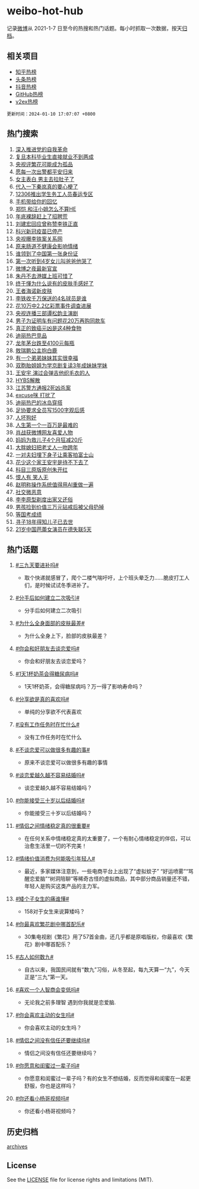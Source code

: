 # weibo-hot-hub

记录[微博](https://www.weibo.com)从 2021-1-7 日至今的热搜和热门话题。每小时抓取一次数据，按天[归档](archives)。

## 相关项目

- [知乎热榜](https://github.com/lonnyzhang423/zhihu-hot-hub)
- [头条热榜](https://github.com/lonnyzhang423/toutiao-hot-hub)
- [抖音热榜](https://github.com/lonnyzhang423/douyin-hot-hub)
- [GitHub热榜](https://github.com/lonnyzhang423/github-hot-hub)
- [v2ex热榜](https://github.com/lonnyzhang423/v2ex-hot-hub)


`更新时间：2024-01-10 17:07:07 +0800`

## 热门搜索

1. [深入推进党的自我革命](https://m.weibo.cn/search?containerid=100103type%3D1%26t%3D10%26q%3D%23%E6%B7%B1%E5%85%A5%E6%8E%A8%E8%BF%9B%E5%85%9A%E7%9A%84%E8%87%AA%E6%88%91%E9%9D%A9%E5%91%BD%23&stream_entry_id=51&isnewpage=1&extparam=seat%3D1%26dgr%3D0%26stream_entry_id%3D51%26c_type%3D51%26pos%3D0%26q%3D%2523%25E6%25B7%25B1%25E5%2585%25A5%25E6%258E%25A8%25E8%25BF%259B%25E5%2585%259A%25E7%259A%2584%25E8%2587%25AA%25E6%2588%2591%25E9%259D%25A9%25E5%2591%25BD%2523%26cate%3D10103%26filter_type%3Drealtimehot%26display_time%3D1704877626%26pre_seqid%3D17048776266770213335)
1. [复旦本科毕业生直接就业不到两成](https://m.weibo.cn/search?containerid=100103type%3D1%26t%3D10%26q%3D%23%E5%A4%8D%E6%97%A6%E6%9C%AC%E7%A7%91%E6%AF%95%E4%B8%9A%E7%94%9F%E7%9B%B4%E6%8E%A5%E5%B0%B1%E4%B8%9A%E4%B8%8D%E5%88%B0%E4%B8%A4%E6%88%90%23&stream_entry_id=31&isnewpage=1&extparam=seat%3D1%26lcate%3D5001%26pos%3D0%26band_rank%3D1%26q%3D%2523%25E5%25A4%258D%25E6%2597%25A6%25E6%259C%25AC%25E7%25A7%2591%25E6%25AF%2595%25E4%25B8%259A%25E7%2594%259F%25E7%259B%25B4%25E6%258E%25A5%25E5%25B0%25B1%25E4%25B8%259A%25E4%25B8%258D%25E5%2588%25B0%25E4%25B8%25A4%25E6%2588%2590%2523%26realpos%3D1%26stream_entry_id%3D31%26c_type%3D31%26dgr%3D0%26flag%3D1%26cate%3D5001%26filter_type%3Drealtimehot%26display_time%3D1704877626%26pre_seqid%3D17048776266770213335)
1. [央视评繁花可能成为孤品](https://m.weibo.cn/search?containerid=100103type%3D1%26t%3D10%26q%3D%23%E5%A4%AE%E8%A7%86%E8%AF%84%E7%B9%81%E8%8A%B1%E5%8F%AF%E8%83%BD%E6%88%90%E4%B8%BA%E5%AD%A4%E5%93%81%23&stream_entry_id=31&isnewpage=1&extparam=seat%3D1%26lcate%3D5001%26pos%3D1%26band_rank%3D2%26q%3D%2523%25E5%25A4%25AE%25E8%25A7%2586%25E8%25AF%2584%25E7%25B9%2581%25E8%258A%25B1%25E5%258F%25AF%25E8%2583%25BD%25E6%2588%2590%25E4%25B8%25BA%25E5%25AD%25A4%25E5%2593%2581%2523%26realpos%3D2%26stream_entry_id%3D31%26c_type%3D31%26dgr%3D0%26flag%3D2%26cate%3D5001%26filter_type%3Drealtimehot%26display_time%3D1704877626%26pre_seqid%3D17048776266770213335)
1. [愿每一次出警都平安归来](https://m.weibo.cn/search?containerid=100103type%3D1%26t%3D10%26q%3D%23%E6%84%BF%E6%AF%8F%E4%B8%80%E6%AC%A1%E5%87%BA%E8%AD%A6%E9%83%BD%E5%B9%B3%E5%AE%89%E5%BD%92%E6%9D%A5%23&stream_entry_id=31&isnewpage=1&extparam=seat%3D1%26lcate%3D5001%26pos%3D2%26band_rank%3D3%26q%3D%2523%25E6%2584%25BF%25E6%25AF%258F%25E4%25B8%2580%25E6%25AC%25A1%25E5%2587%25BA%25E8%25AD%25A6%25E9%2583%25BD%25E5%25B9%25B3%25E5%25AE%2589%25E5%25BD%2592%25E6%259D%25A5%2523%26realpos%3D3%26stream_entry_id%3D31%26c_type%3D31%26dgr%3D0%26flag%3D0%26cate%3D5001%26filter_type%3Drealtimehot%26display_time%3D1704877626%26pre_seqid%3D17048776266770213335)
1. [女主表白 男主去拉肚子了](https://m.weibo.cn/search?containerid=100103type%3D1%26t%3D10%26q%3D%E5%A5%B3%E4%B8%BB%E8%A1%A8%E7%99%BD+%E7%94%B7%E4%B8%BB%E5%8E%BB%E6%8B%89%E8%82%9A%E5%AD%90%E4%BA%86&stream_entry_id=31&isnewpage=1&extparam=seat%3D1%26lcate%3D5001%26pos%3D3%26band_rank%3D4%26q%3D%25E5%25A5%25B3%25E4%25B8%25BB%25E8%25A1%25A8%25E7%2599%25BD%2520%25E7%2594%25B7%25E4%25B8%25BB%25E5%258E%25BB%25E6%258B%2589%25E8%2582%259A%25E5%25AD%2590%25E4%25BA%2586%26realpos%3D4%26stream_entry_id%3D31%26c_type%3D31%26dgr%3D0%26flag%3D2%26cate%3D5001%26filter_type%3Drealtimehot%26display_time%3D1704877626%26pre_seqid%3D17048776266770213335)
1. [代入一下秦岚真的要心梗了](https://m.weibo.cn/search?containerid=100103type%3D1%26t%3D10%26q%3D%E4%BB%A3%E5%85%A5%E4%B8%80%E4%B8%8B%E7%A7%A6%E5%B2%9A%E7%9C%9F%E7%9A%84%E8%A6%81%E5%BF%83%E6%A2%97%E4%BA%86&stream_entry_id=31&isnewpage=1&extparam=seat%3D1%26lcate%3D5001%26pos%3D4%26band_rank%3D5%26q%3D%25E4%25BB%25A3%25E5%2585%25A5%25E4%25B8%2580%25E4%25B8%258B%25E7%25A7%25A6%25E5%25B2%259A%25E7%259C%259F%25E7%259A%2584%25E8%25A6%2581%25E5%25BF%2583%25E6%25A2%2597%25E4%25BA%2586%26realpos%3D5%26stream_entry_id%3D31%26c_type%3D31%26dgr%3D0%26flag%3D1%26cate%3D5001%26filter_type%3Drealtimehot%26display_time%3D1704877626%26pre_seqid%3D17048776266770213335)
1. [12306推出学生务工人员春运专区](https://m.weibo.cn/search?containerid=100103type%3D1%26t%3D10%26q%3D%2312306%E6%8E%A8%E5%87%BA%E5%AD%A6%E7%94%9F%E5%8A%A1%E5%B7%A5%E4%BA%BA%E5%91%98%E6%98%A5%E8%BF%90%E4%B8%93%E5%8C%BA%23&stream_entry_id=31&isnewpage=1&extparam=seat%3D1%26lcate%3D5001%26pos%3D5%26band_rank%3D6%26q%3D%252312306%25E6%258E%25A8%25E5%2587%25BA%25E5%25AD%25A6%25E7%2594%259F%25E5%258A%25A1%25E5%25B7%25A5%25E4%25BA%25BA%25E5%2591%2598%25E6%2598%25A5%25E8%25BF%2590%25E4%25B8%2593%25E5%258C%25BA%2523%26realpos%3D6%26stream_entry_id%3D31%26c_type%3D31%26dgr%3D0%26flag%3D1%26cate%3D5001%26filter_type%3Drealtimehot%26display_time%3D1704877626%26pre_seqid%3D17048776266770213335)
1. [手机带给你的回忆](https://m.weibo.cn/search?containerid=100103type%3D1%26t%3D10%26q%3D%23%E6%89%8B%E6%9C%BA%E5%B8%A6%E7%BB%99%E4%BD%A0%E7%9A%84%E5%9B%9E%E5%BF%86%23&stream_entry_id=31&isnewpage=1&extparam=seat%3D1%26lcate%3D5001%26pos%3D6%26band_rank%3D7%26q%3D%2523%25E6%2589%258B%25E6%259C%25BA%25E5%25B8%25A6%25E7%25BB%2599%25E4%25BD%25A0%25E7%259A%2584%25E5%259B%259E%25E5%25BF%2586%2523%26dgr%3D0%26is_ad_pos%3D1%26adid%3D218463%26c_type%3D31%26stream_entry_id%3D31%26cate%3D5001%26filter_type%3Drealtimehot%26display_time%3D1704877626%26pre_seqid%3D17048776266770213335)
1. [郑恺 和汪小姐怎么不算HE](https://m.weibo.cn/search?containerid=100103type%3D1%26t%3D10%26q%3D%E9%83%91%E6%81%BA+%E5%92%8C%E6%B1%AA%E5%B0%8F%E5%A7%90%E6%80%8E%E4%B9%88%E4%B8%8D%E7%AE%97HE&stream_entry_id=31&isnewpage=1&extparam=seat%3D1%26lcate%3D5001%26pos%3D7%26band_rank%3D7%26q%3D%25E9%2583%2591%25E6%2581%25BA%2520%25E5%2592%258C%25E6%25B1%25AA%25E5%25B0%258F%25E5%25A7%2590%25E6%2580%258E%25E4%25B9%2588%25E4%25B8%258D%25E7%25AE%2597HE%26realpos%3D7%26stream_entry_id%3D31%26c_type%3D31%26dgr%3D0%26flag%3D2%26cate%3D5001%26filter_type%3Drealtimehot%26display_time%3D1704877626%26pre_seqid%3D17048776266770213335)
1. [年底裸辞赶上了招聘荒](https://m.weibo.cn/search?containerid=100103type%3D1%26t%3D10%26q%3D%23%E5%B9%B4%E5%BA%95%E8%A3%B8%E8%BE%9E%E8%B5%B6%E4%B8%8A%E4%BA%86%E6%8B%9B%E8%81%98%E8%8D%92%23&stream_entry_id=31&isnewpage=1&extparam=seat%3D1%26lcate%3D5001%26pos%3D8%26band_rank%3D8%26q%3D%2523%25E5%25B9%25B4%25E5%25BA%2595%25E8%25A3%25B8%25E8%25BE%259E%25E8%25B5%25B6%25E4%25B8%258A%25E4%25BA%2586%25E6%258B%259B%25E8%2581%2598%25E8%258D%2592%2523%26realpos%3D8%26stream_entry_id%3D31%26c_type%3D31%26dgr%3D0%26flag%3D1%26cate%3D5001%26filter_type%3Drealtimehot%26display_time%3D1704877626%26pre_seqid%3D17048776266770213335)
1. [刘建宏回应曾称赞李铁正直](https://m.weibo.cn/search?containerid=100103type%3D1%26t%3D10%26q%3D%23%E5%88%98%E5%BB%BA%E5%AE%8F%E5%9B%9E%E5%BA%94%E6%9B%BE%E7%A7%B0%E8%B5%9E%E6%9D%8E%E9%93%81%E6%AD%A3%E7%9B%B4%23&stream_entry_id=31&isnewpage=1&extparam=seat%3D1%26lcate%3D5001%26pos%3D9%26band_rank%3D9%26q%3D%2523%25E5%2588%2598%25E5%25BB%25BA%25E5%25AE%258F%25E5%259B%259E%25E5%25BA%2594%25E6%259B%25BE%25E7%25A7%25B0%25E8%25B5%259E%25E6%259D%258E%25E9%2593%2581%25E6%25AD%25A3%25E7%259B%25B4%2523%26realpos%3D9%26stream_entry_id%3D31%26c_type%3D31%26dgr%3D0%26flag%3D1%26cate%3D5001%26filter_type%3Drealtimehot%26display_time%3D1704877626%26pre_seqid%3D17048776266770213335)
1. [科兴新冠疫苗已停产](https://m.weibo.cn/search?containerid=100103type%3D1%26t%3D10%26q%3D%23%E7%A7%91%E5%85%B4%E6%96%B0%E5%86%A0%E7%96%AB%E8%8B%97%E5%B7%B2%E5%81%9C%E4%BA%A7%23&stream_entry_id=31&isnewpage=1&extparam=seat%3D1%26lcate%3D5001%26pos%3D10%26band_rank%3D10%26q%3D%2523%25E7%25A7%2591%25E5%2585%25B4%25E6%2596%25B0%25E5%2586%25A0%25E7%2596%25AB%25E8%258B%2597%25E5%25B7%25B2%25E5%2581%259C%25E4%25BA%25A7%2523%26realpos%3D10%26stream_entry_id%3D31%26c_type%3D31%26dgr%3D0%26flag%3D1%26cate%3D5001%26filter_type%3Drealtimehot%26display_time%3D1704877626%26pre_seqid%3D17048776266770213335)
1. [央视曝李铁案关系网](https://m.weibo.cn/search?containerid=100103type%3D1%26t%3D10%26q%3D%23%E5%A4%AE%E8%A7%86%E6%9B%9D%E6%9D%8E%E9%93%81%E6%A1%88%E5%85%B3%E7%B3%BB%E7%BD%91%23&stream_entry_id=31&isnewpage=1&extparam=seat%3D1%26lcate%3D5001%26pos%3D11%26band_rank%3D11%26q%3D%2523%25E5%25A4%25AE%25E8%25A7%2586%25E6%259B%259D%25E6%259D%258E%25E9%2593%2581%25E6%25A1%2588%25E5%2585%25B3%25E7%25B3%25BB%25E7%25BD%2591%2523%26realpos%3D11%26stream_entry_id%3D31%26c_type%3D31%26dgr%3D0%26flag%3D1%26cate%3D5001%26filter_type%3Drealtimehot%26display_time%3D1704877626%26pre_seqid%3D17048776266770213335)
1. [原来肠道不健康会影响情绪](https://m.weibo.cn/search?containerid=100103type%3D1%26t%3D10%26q%3D%23%E5%8E%9F%E6%9D%A5%E8%82%A0%E9%81%93%E4%B8%8D%E5%81%A5%E5%BA%B7%E4%BC%9A%E5%BD%B1%E5%93%8D%E6%83%85%E7%BB%AA%23&stream_entry_id=31&isnewpage=1&extparam=seat%3D1%26lcate%3D5001%26pos%3D12%26band_rank%3D12%26q%3D%2523%25E5%258E%259F%25E6%259D%25A5%25E8%2582%25A0%25E9%2581%2593%25E4%25B8%258D%25E5%2581%25A5%25E5%25BA%25B7%25E4%25BC%259A%25E5%25BD%25B1%25E5%2593%258D%25E6%2583%2585%25E7%25BB%25AA%2523%26realpos%3D12%26stream_entry_id%3D31%26c_type%3D31%26dgr%3D0%26flag%3D32768%26cate%3D5001%26filter_type%3Drealtimehot%26display_time%3D1704877626%26pre_seqid%3D17048776266770213335)
1. [谁领到了中国第一张身份证](https://m.weibo.cn/search?containerid=100103type%3D1%26t%3D10%26q%3D%23%E8%B0%81%E9%A2%86%E5%88%B0%E4%BA%86%E4%B8%AD%E5%9B%BD%E7%AC%AC%E4%B8%80%E5%BC%A0%E8%BA%AB%E4%BB%BD%E8%AF%81%23&stream_entry_id=31&isnewpage=1&extparam=seat%3D1%26lcate%3D5001%26pos%3D13%26band_rank%3D13%26q%3D%2523%25E8%25B0%2581%25E9%25A2%2586%25E5%2588%25B0%25E4%25BA%2586%25E4%25B8%25AD%25E5%259B%25BD%25E7%25AC%25AC%25E4%25B8%2580%25E5%25BC%25A0%25E8%25BA%25AB%25E4%25BB%25BD%25E8%25AF%2581%2523%26realpos%3D13%26stream_entry_id%3D31%26c_type%3D31%26dgr%3D0%26flag%3D2%26cate%3D5001%26filter_type%3Drealtimehot%26display_time%3D1704877626%26pre_seqid%3D17048776266770213335)
1. [第一次听到4岁女儿叫爸爸他哭了](https://m.weibo.cn/search?containerid=100103type%3D1%26t%3D10%26q%3D%23%E7%AC%AC%E4%B8%80%E6%AC%A1%E5%90%AC%E5%88%B04%E5%B2%81%E5%A5%B3%E5%84%BF%E5%8F%AB%E7%88%B8%E7%88%B8%E4%BB%96%E5%93%AD%E4%BA%86%23&stream_entry_id=31&isnewpage=1&extparam=seat%3D1%26lcate%3D5001%26pos%3D14%26band_rank%3D14%26q%3D%2523%25E7%25AC%25AC%25E4%25B8%2580%25E6%25AC%25A1%25E5%2590%25AC%25E5%2588%25B04%25E5%25B2%2581%25E5%25A5%25B3%25E5%2584%25BF%25E5%258F%25AB%25E7%2588%25B8%25E7%2588%25B8%25E4%25BB%2596%25E5%2593%25AD%25E4%25BA%2586%2523%26realpos%3D14%26stream_entry_id%3D31%26c_type%3D31%26dgr%3D0%26flag%3D32768%26cate%3D5001%26filter_type%3Drealtimehot%26display_time%3D1704877626%26pre_seqid%3D17048776266770213335)
1. [微博之夜最新官宣](https://m.weibo.cn/search?containerid=100103type%3D1%26t%3D10%26q%3D%23%E5%BE%AE%E5%8D%9A%E4%B9%8B%E5%A4%9C%E6%9C%80%E6%96%B0%E5%AE%98%E5%AE%A3%23&stream_entry_id=31&isnewpage=1&extparam=seat%3D1%26lcate%3D5001%26pos%3D15%26band_rank%3D15%26q%3D%2523%25E5%25BE%25AE%25E5%258D%259A%25E4%25B9%258B%25E5%25A4%259C%25E6%259C%2580%25E6%2596%25B0%25E5%25AE%2598%25E5%25AE%25A3%2523%26realpos%3D15%26stream_entry_id%3D31%26c_type%3D31%26dgr%3D0%26flag%3D0%26cate%3D5001%26filter_type%3Drealtimehot%26display_time%3D1704877626%26pre_seqid%3D17048776266770213335)
1. [朱丹不去港媒上班可惜了](https://m.weibo.cn/search?containerid=100103type%3D1%26t%3D10%26q%3D%E6%9C%B1%E4%B8%B9%E4%B8%8D%E5%8E%BB%E6%B8%AF%E5%AA%92%E4%B8%8A%E7%8F%AD%E5%8F%AF%E6%83%9C%E4%BA%86&stream_entry_id=31&isnewpage=1&extparam=seat%3D1%26lcate%3D5001%26pos%3D16%26band_rank%3D16%26q%3D%25E6%259C%25B1%25E4%25B8%25B9%25E4%25B8%258D%25E5%258E%25BB%25E6%25B8%25AF%25E5%25AA%2592%25E4%25B8%258A%25E7%258F%25AD%25E5%258F%25AF%25E6%2583%259C%25E4%25BA%2586%26realpos%3D16%26stream_entry_id%3D31%26c_type%3D31%26dgr%3D0%26flag%3D2%26cate%3D5001%26filter_type%3Drealtimehot%26display_time%3D1704877626%26pre_seqid%3D17048776266770213335)
1. [终于懂为什么说有的皮肤手感好了](https://m.weibo.cn/search?containerid=100103type%3D1%26t%3D10%26q%3D%E7%BB%88%E4%BA%8E%E6%87%82%E4%B8%BA%E4%BB%80%E4%B9%88%E8%AF%B4%E6%9C%89%E7%9A%84%E7%9A%AE%E8%82%A4%E6%89%8B%E6%84%9F%E5%A5%BD%E4%BA%86&stream_entry_id=31&isnewpage=1&extparam=seat%3D1%26lcate%3D5001%26pos%3D17%26band_rank%3D17%26q%3D%25E7%25BB%2588%25E4%25BA%258E%25E6%2587%2582%25E4%25B8%25BA%25E4%25BB%2580%25E4%25B9%2588%25E8%25AF%25B4%25E6%259C%2589%25E7%259A%2584%25E7%259A%25AE%25E8%2582%25A4%25E6%2589%258B%25E6%2584%259F%25E5%25A5%25BD%25E4%25BA%2586%26realpos%3D17%26stream_entry_id%3D31%26c_type%3D31%26dgr%3D0%26flag%3D1%26cate%3D5001%26filter_type%3Drealtimehot%26display_time%3D1704877626%26pre_seqid%3D17048776266770213335)
1. [王者海诺新皮肤](https://m.weibo.cn/search?containerid=100103type%3D1%26t%3D10%26q%3D%23%E7%8E%8B%E8%80%85%E6%B5%B7%E8%AF%BA%E6%96%B0%E7%9A%AE%E8%82%A4%23&stream_entry_id=31&isnewpage=1&extparam=seat%3D1%26lcate%3D5001%26pos%3D18%26band_rank%3D18%26q%3D%2523%25E7%258E%258B%25E8%2580%2585%25E6%25B5%25B7%25E8%25AF%25BA%25E6%2596%25B0%25E7%259A%25AE%25E8%2582%25A4%2523%26realpos%3D18%26stream_entry_id%3D31%26c_type%3D31%26dgr%3D0%26flag%3D1%26cate%3D5001%26filter_type%3Drealtimehot%26display_time%3D1704877626%26pre_seqid%3D17048776266770213335)
1. [李铁收千万保送的4名球员是谁](https://m.weibo.cn/search?containerid=100103type%3D1%26t%3D10%26q%3D%23%E6%9D%8E%E9%93%81%E6%94%B6%E5%8D%83%E4%B8%87%E4%BF%9D%E9%80%81%E7%9A%844%E5%90%8D%E7%90%83%E5%91%98%E6%98%AF%E8%B0%81%23&stream_entry_id=31&isnewpage=1&extparam=seat%3D1%26lcate%3D5001%26pos%3D19%26band_rank%3D19%26q%3D%2523%25E6%259D%258E%25E9%2593%2581%25E6%2594%25B6%25E5%258D%2583%25E4%25B8%2587%25E4%25BF%259D%25E9%2580%2581%25E7%259A%25844%25E5%2590%258D%25E7%2590%2583%25E5%2591%2598%25E6%2598%25AF%25E8%25B0%2581%2523%26realpos%3D19%26stream_entry_id%3D31%26c_type%3D31%26dgr%3D0%26flag%3D0%26cate%3D5001%26filter_type%3Drealtimehot%26display_time%3D1704877626%26pre_seqid%3D17048776266770213335)
1. [花10万中2.2亿彩票事件调查进展](https://m.weibo.cn/search?containerid=100103type%3D1%26t%3D10%26q%3D%23%E8%8A%B110%E4%B8%87%E4%B8%AD2.2%E4%BA%BF%E5%BD%A9%E7%A5%A8%E4%BA%8B%E4%BB%B6%E8%B0%83%E6%9F%A5%E8%BF%9B%E5%B1%95%23&stream_entry_id=31&isnewpage=1&extparam=seat%3D1%26lcate%3D5001%26pos%3D20%26band_rank%3D20%26q%3D%2523%25E8%258A%25B110%25E4%25B8%2587%25E4%25B8%25AD2.2%25E4%25BA%25BF%25E5%25BD%25A9%25E7%25A5%25A8%25E4%25BA%258B%25E4%25BB%25B6%25E8%25B0%2583%25E6%259F%25A5%25E8%25BF%259B%25E5%25B1%2595%2523%26realpos%3D20%26stream_entry_id%3D31%26c_type%3D31%26dgr%3D0%26flag%3D0%26cate%3D5001%26filter_type%3Drealtimehot%26display_time%3D1704877626%26pre_seqid%3D17048776266770213335)
1. [央视连播三部谭松韵主演剧](https://m.weibo.cn/search?containerid=100103type%3D1%26t%3D10%26q%3D%23%E5%A4%AE%E8%A7%86%E8%BF%9E%E6%92%AD%E4%B8%89%E9%83%A8%E8%B0%AD%E6%9D%BE%E9%9F%B5%E4%B8%BB%E6%BC%94%E5%89%A7%23&stream_entry_id=31&isnewpage=1&extparam=seat%3D1%26lcate%3D5001%26pos%3D21%26band_rank%3D21%26q%3D%2523%25E5%25A4%25AE%25E8%25A7%2586%25E8%25BF%259E%25E6%2592%25AD%25E4%25B8%2589%25E9%2583%25A8%25E8%25B0%25AD%25E6%259D%25BE%25E9%259F%25B5%25E4%25B8%25BB%25E6%25BC%2594%25E5%2589%25A7%2523%26realpos%3D21%26stream_entry_id%3D31%26c_type%3D31%26dgr%3D0%26flag%3D2%26cate%3D5001%26filter_type%3Drealtimehot%26display_time%3D1704877626%26pre_seqid%3D17048776266770213335)
1. [男子为证明车有问题花20万再购同款车](https://m.weibo.cn/search?containerid=100103type%3D1%26t%3D10%26q%3D%23%E7%94%B7%E5%AD%90%E4%B8%BA%E8%AF%81%E6%98%8E%E8%BD%A6%E6%9C%89%E9%97%AE%E9%A2%98%E8%8A%B120%E4%B8%87%E5%86%8D%E8%B4%AD%E5%90%8C%E6%AC%BE%E8%BD%A6%23&stream_entry_id=31&isnewpage=1&extparam=seat%3D1%26lcate%3D5001%26pos%3D22%26band_rank%3D22%26q%3D%2523%25E7%2594%25B7%25E5%25AD%2590%25E4%25B8%25BA%25E8%25AF%2581%25E6%2598%258E%25E8%25BD%25A6%25E6%259C%2589%25E9%2597%25AE%25E9%25A2%2598%25E8%258A%25B120%25E4%25B8%2587%25E5%2586%258D%25E8%25B4%25AD%25E5%2590%258C%25E6%25AC%25BE%25E8%25BD%25A6%2523%26realpos%3D22%26stream_entry_id%3D31%26c_type%3D31%26dgr%3D0%26flag%3D1%26cate%3D5001%26filter_type%3Drealtimehot%26display_time%3D1704877626%26pre_seqid%3D17048776266770213335)
1. [真正的致癌元凶是这4种食物](https://m.weibo.cn/search?containerid=100103type%3D1%26t%3D10%26q%3D%23%E7%9C%9F%E6%AD%A3%E7%9A%84%E8%87%B4%E7%99%8C%E5%85%83%E5%87%B6%E6%98%AF%E8%BF%994%E7%A7%8D%E9%A3%9F%E7%89%A9%23&stream_entry_id=31&isnewpage=1&extparam=seat%3D1%26lcate%3D5001%26pos%3D23%26band_rank%3D23%26q%3D%2523%25E7%259C%259F%25E6%25AD%25A3%25E7%259A%2584%25E8%2587%25B4%25E7%2599%258C%25E5%2585%2583%25E5%2587%25B6%25E6%2598%25AF%25E8%25BF%25994%25E7%25A7%258D%25E9%25A3%259F%25E7%2589%25A9%2523%26realpos%3D23%26stream_entry_id%3D31%26c_type%3D31%26dgr%3D0%26flag%3D0%26cate%3D5001%26filter_type%3Drealtimehot%26display_time%3D1704877626%26pre_seqid%3D17048776266770213335)
1. [迪丽热巴竞品](https://m.weibo.cn/search?containerid=100103type%3D1%26t%3D10%26q%3D%23%E8%BF%AA%E4%B8%BD%E7%83%AD%E5%B7%B4%E7%AB%9E%E5%93%81%23&stream_entry_id=31&isnewpage=1&extparam=seat%3D1%26lcate%3D5001%26pos%3D24%26band_rank%3D24%26q%3D%2523%25E8%25BF%25AA%25E4%25B8%25BD%25E7%2583%25AD%25E5%25B7%25B4%25E7%25AB%259E%25E5%2593%2581%2523%26realpos%3D24%26stream_entry_id%3D31%26c_type%3D31%26dgr%3D0%26flag%3D0%26cate%3D5001%26filter_type%3Drealtimehot%26display_time%3D1704877626%26pre_seqid%3D17048776266770213335)
1. [龙年茅台跌至4100元每瓶](https://m.weibo.cn/search?containerid=100103type%3D1%26t%3D10%26q%3D%23%E9%BE%99%E5%B9%B4%E8%8C%85%E5%8F%B0%E8%B7%8C%E8%87%B34100%E5%85%83%E6%AF%8F%E7%93%B6%23&stream_entry_id=31&isnewpage=1&extparam=seat%3D1%26lcate%3D5001%26pos%3D25%26band_rank%3D25%26q%3D%2523%25E9%25BE%2599%25E5%25B9%25B4%25E8%258C%2585%25E5%258F%25B0%25E8%25B7%258C%25E8%2587%25B34100%25E5%2585%2583%25E6%25AF%258F%25E7%2593%25B6%2523%26realpos%3D25%26stream_entry_id%3D31%26c_type%3D31%26dgr%3D0%26flag%3D0%26cate%3D5001%26filter_type%3Drealtimehot%26display_time%3D1704877626%26pre_seqid%3D17048776266770213335)
1. [敖瑞鹏公主抱白鹿](https://m.weibo.cn/search?containerid=100103type%3D1%26t%3D10%26q%3D%23%E6%95%96%E7%91%9E%E9%B9%8F%E5%85%AC%E4%B8%BB%E6%8A%B1%E7%99%BD%E9%B9%BF%23&stream_entry_id=31&isnewpage=1&extparam=seat%3D1%26lcate%3D5001%26pos%3D26%26band_rank%3D26%26q%3D%2523%25E6%2595%2596%25E7%2591%259E%25E9%25B9%258F%25E5%2585%25AC%25E4%25B8%25BB%25E6%258A%25B1%25E7%2599%25BD%25E9%25B9%25BF%2523%26realpos%3D26%26stream_entry_id%3D31%26c_type%3D31%26dgr%3D0%26flag%3D1%26cate%3D5001%26filter_type%3Drealtimehot%26display_time%3D1704877626%26pre_seqid%3D17048776266770213335)
1. [有一个弟弟妹妹其实很幸福](https://m.weibo.cn/search?containerid=100103type%3D1%26t%3D10%26q%3D%E6%9C%89%E4%B8%80%E4%B8%AA%E5%BC%9F%E5%BC%9F%E5%A6%B9%E5%A6%B9%E5%85%B6%E5%AE%9E%E5%BE%88%E5%B9%B8%E7%A6%8F&stream_entry_id=31&isnewpage=1&extparam=seat%3D1%26lcate%3D5001%26pos%3D27%26band_rank%3D27%26q%3D%25E6%259C%2589%25E4%25B8%2580%25E4%25B8%25AA%25E5%25BC%259F%25E5%25BC%259F%25E5%25A6%25B9%25E5%25A6%25B9%25E5%2585%25B6%25E5%25AE%259E%25E5%25BE%2588%25E5%25B9%25B8%25E7%25A6%258F%26realpos%3D27%26stream_entry_id%3D31%26c_type%3D31%26dgr%3D0%26flag%3D1%26cate%3D5001%26filter_type%3Drealtimehot%26display_time%3D1704877626%26pre_seqid%3D17048776266770213335)
1. [双胞胎姐姐为学京剧复读3年成妹妹学妹](https://m.weibo.cn/search?containerid=100103type%3D1%26t%3D10%26q%3D%23%E5%8F%8C%E8%83%9E%E8%83%8E%E5%A7%90%E5%A7%90%E4%B8%BA%E5%AD%A6%E4%BA%AC%E5%89%A7%E5%A4%8D%E8%AF%BB3%E5%B9%B4%E6%88%90%E5%A6%B9%E5%A6%B9%E5%AD%A6%E5%A6%B9%23&stream_entry_id=31&isnewpage=1&extparam=seat%3D1%26lcate%3D5001%26pos%3D28%26band_rank%3D28%26q%3D%2523%25E5%258F%258C%25E8%2583%259E%25E8%2583%258E%25E5%25A7%2590%25E5%25A7%2590%25E4%25B8%25BA%25E5%25AD%25A6%25E4%25BA%25AC%25E5%2589%25A7%25E5%25A4%258D%25E8%25AF%25BB3%25E5%25B9%25B4%25E6%2588%2590%25E5%25A6%25B9%25E5%25A6%25B9%25E5%25AD%25A6%25E5%25A6%25B9%2523%26realpos%3D28%26stream_entry_id%3D31%26c_type%3D31%26dgr%3D0%26flag%3D1%26cate%3D5001%26filter_type%3Drealtimehot%26display_time%3D1704877626%26pre_seqid%3D17048776266770213335)
1. [王安宇 演过会弹吉他织毛衣的人](https://m.weibo.cn/search?containerid=100103type%3D1%26t%3D10%26q%3D%E7%8E%8B%E5%AE%89%E5%AE%87+%E6%BC%94%E8%BF%87%E4%BC%9A%E5%BC%B9%E5%90%89%E4%BB%96%E7%BB%87%E6%AF%9B%E8%A1%A3%E7%9A%84%E4%BA%BA&stream_entry_id=31&isnewpage=1&extparam=seat%3D1%26lcate%3D5001%26pos%3D29%26band_rank%3D29%26q%3D%25E7%258E%258B%25E5%25AE%2589%25E5%25AE%2587%2520%25E6%25BC%2594%25E8%25BF%2587%25E4%25BC%259A%25E5%25BC%25B9%25E5%2590%2589%25E4%25BB%2596%25E7%25BB%2587%25E6%25AF%259B%25E8%25A1%25A3%25E7%259A%2584%25E4%25BA%25BA%26realpos%3D29%26stream_entry_id%3D31%26c_type%3D31%26dgr%3D0%26flag%3D1%26cate%3D5001%26filter_type%3Drealtimehot%26display_time%3D1704877626%26pre_seqid%3D17048776266770213335)
1. [HYBS解散](https://m.weibo.cn/search?containerid=100103type%3D1%26t%3D10%26q%3D%23HYBS%E8%A7%A3%E6%95%A3%23&stream_entry_id=31&isnewpage=1&extparam=seat%3D1%26lcate%3D5001%26pos%3D30%26band_rank%3D30%26q%3D%2523HYBS%25E8%25A7%25A3%25E6%2595%25A3%2523%26realpos%3D30%26stream_entry_id%3D31%26c_type%3D31%26dgr%3D0%26flag%3D0%26cate%3D5001%26filter_type%3Drealtimehot%26display_time%3D1704877626%26pre_seqid%3D17048776266770213335)
1. [江苏警方通报2死凶杀案](https://m.weibo.cn/search?containerid=100103type%3D1%26t%3D10%26q%3D%23%E6%B1%9F%E8%8B%8F%E8%AD%A6%E6%96%B9%E9%80%9A%E6%8A%A52%E6%AD%BB%E5%87%B6%E6%9D%80%E6%A1%88%23&stream_entry_id=31&isnewpage=1&extparam=seat%3D1%26lcate%3D5001%26pos%3D31%26band_rank%3D31%26q%3D%2523%25E6%25B1%259F%25E8%258B%258F%25E8%25AD%25A6%25E6%2596%25B9%25E9%2580%259A%25E6%258A%25A52%25E6%25AD%25BB%25E5%2587%25B6%25E6%259D%2580%25E6%25A1%2588%2523%26realpos%3D31%26stream_entry_id%3D31%26c_type%3D31%26dgr%3D0%26flag%3D1%26cate%3D5001%26filter_type%3Drealtimehot%26display_time%3D1704877626%26pre_seqid%3D17048776266770213335)
1. [excuse咪 打扰了](https://m.weibo.cn/search?containerid=100103type%3D1%26t%3D10%26q%3Dexcuse%E5%92%AA+%E6%89%93%E6%89%B0%E4%BA%86&stream_entry_id=31&isnewpage=1&extparam=seat%3D1%26lcate%3D5001%26pos%3D32%26band_rank%3D32%26q%3Dexcuse%25E5%2592%25AA%2520%25E6%2589%2593%25E6%2589%25B0%25E4%25BA%2586%26realpos%3D32%26stream_entry_id%3D31%26c_type%3D31%26dgr%3D0%26flag%3D1%26cate%3D5001%26filter_type%3Drealtimehot%26display_time%3D1704877626%26pre_seqid%3D17048776266770213335)
1. [迪丽热巴的冰岛穿搭](https://m.weibo.cn/search?containerid=100103type%3D1%26t%3D10%26q%3D%23%E8%BF%AA%E4%B8%BD%E7%83%AD%E5%B7%B4%E7%9A%84%E5%86%B0%E5%B2%9B%E7%A9%BF%E6%90%AD%23&stream_entry_id=31&isnewpage=1&extparam=seat%3D1%26lcate%3D5001%26pos%3D33%26band_rank%3D33%26q%3D%2523%25E8%25BF%25AA%25E4%25B8%25BD%25E7%2583%25AD%25E5%25B7%25B4%25E7%259A%2584%25E5%2586%25B0%25E5%25B2%259B%25E7%25A9%25BF%25E6%2590%25AD%2523%26realpos%3D33%26stream_entry_id%3D31%26c_type%3D31%26dgr%3D0%26flag%3D0%26cate%3D5001%26filter_type%3Drealtimehot%26display_time%3D1704877626%26pre_seqid%3D17048776266770213335)
1. [足协要求全员写1500字观后感](https://m.weibo.cn/search?containerid=100103type%3D1%26t%3D10%26q%3D%23%E8%B6%B3%E5%8D%8F%E8%A6%81%E6%B1%82%E5%85%A8%E5%91%98%E5%86%991500%E5%AD%97%E8%A7%82%E5%90%8E%E6%84%9F%23&stream_entry_id=31&isnewpage=1&extparam=seat%3D1%26lcate%3D5001%26pos%3D34%26band_rank%3D34%26q%3D%2523%25E8%25B6%25B3%25E5%258D%258F%25E8%25A6%2581%25E6%25B1%2582%25E5%2585%25A8%25E5%2591%2598%25E5%2586%25991500%25E5%25AD%2597%25E8%25A7%2582%25E5%2590%258E%25E6%2584%259F%2523%26realpos%3D34%26stream_entry_id%3D31%26c_type%3D31%26dgr%3D0%26flag%3D0%26cate%3D5001%26filter_type%3Drealtimehot%26display_time%3D1704877626%26pre_seqid%3D17048776266770213335)
1. [人坏狗好](https://m.weibo.cn/search?containerid=100103type%3D1%26t%3D10%26q%3D%E4%BA%BA%E5%9D%8F%E7%8B%97%E5%A5%BD&stream_entry_id=31&isnewpage=1&extparam=seat%3D1%26lcate%3D5001%26pos%3D35%26band_rank%3D35%26q%3D%25E4%25BA%25BA%25E5%259D%258F%25E7%258B%2597%25E5%25A5%25BD%26realpos%3D35%26stream_entry_id%3D31%26c_type%3D31%26dgr%3D0%26flag%3D0%26cate%3D5001%26filter_type%3Drealtimehot%26display_time%3D1704877626%26pre_seqid%3D17048776266770213335)
1. [人生第一个一百万是最难的](https://m.weibo.cn/search?containerid=100103type%3D1%26t%3D10%26q%3D%E4%BA%BA%E7%94%9F%E7%AC%AC%E4%B8%80%E4%B8%AA%E4%B8%80%E7%99%BE%E4%B8%87%E6%98%AF%E6%9C%80%E9%9A%BE%E7%9A%84&stream_entry_id=31&isnewpage=1&extparam=seat%3D1%26lcate%3D5001%26pos%3D36%26band_rank%3D36%26q%3D%25E4%25BA%25BA%25E7%2594%259F%25E7%25AC%25AC%25E4%25B8%2580%25E4%25B8%25AA%25E4%25B8%2580%25E7%2599%25BE%25E4%25B8%2587%25E6%2598%25AF%25E6%259C%2580%25E9%259A%25BE%25E7%259A%2584%26realpos%3D36%26stream_entry_id%3D31%26c_type%3D31%26dgr%3D0%26flag%3D1%26cate%3D5001%26filter_type%3Drealtimehot%26display_time%3D1704877626%26pre_seqid%3D17048776266770213335)
1. [肖战获微博网友喜爱人物](https://m.weibo.cn/search?containerid=100103type%3D1%26t%3D10%26q%3D%23%E8%82%96%E6%88%98%E8%8E%B7%E5%BE%AE%E5%8D%9A%E7%BD%91%E5%8F%8B%E5%96%9C%E7%88%B1%E4%BA%BA%E7%89%A9%23&stream_entry_id=31&isnewpage=1&extparam=seat%3D1%26lcate%3D5001%26pos%3D37%26band_rank%3D37%26q%3D%2523%25E8%2582%2596%25E6%2588%2598%25E8%258E%25B7%25E5%25BE%25AE%25E5%258D%259A%25E7%25BD%2591%25E5%258F%258B%25E5%2596%259C%25E7%2588%25B1%25E4%25BA%25BA%25E7%2589%25A9%2523%26realpos%3D37%26stream_entry_id%3D31%26c_type%3D31%26dgr%3D0%26flag%3D1%26cate%3D5001%26filter_type%3Drealtimehot%26display_time%3D1704877626%26pre_seqid%3D17048776266770213335)
1. [妈妈为救儿子4个月狂减20斤](https://m.weibo.cn/search?containerid=100103type%3D1%26t%3D10%26q%3D%23%E5%A6%88%E5%A6%88%E4%B8%BA%E6%95%91%E5%84%BF%E5%AD%904%E4%B8%AA%E6%9C%88%E7%8B%82%E5%87%8F20%E6%96%A4%23&stream_entry_id=31&isnewpage=1&extparam=seat%3D1%26lcate%3D5001%26pos%3D38%26band_rank%3D38%26q%3D%2523%25E5%25A6%2588%25E5%25A6%2588%25E4%25B8%25BA%25E6%2595%2591%25E5%2584%25BF%25E5%25AD%25904%25E4%25B8%25AA%25E6%259C%2588%25E7%258B%2582%25E5%2587%258F20%25E6%2596%25A4%2523%26realpos%3D38%26stream_entry_id%3D31%26c_type%3D31%26dgr%3D0%26flag%3D32768%26cate%3D5001%26filter_type%3Drealtimehot%26display_time%3D1704877626%26pre_seqid%3D17048776266770213335)
1. [大胖媳妇把老丈人一吻跨年](https://m.weibo.cn/search?containerid=100103type%3D1%26t%3D10%26q%3D%E5%A4%A7%E8%83%96%E5%AA%B3%E5%A6%87%E6%8A%8A%E8%80%81%E4%B8%88%E4%BA%BA%E4%B8%80%E5%90%BB%E8%B7%A8%E5%B9%B4&stream_entry_id=31&isnewpage=1&extparam=seat%3D1%26lcate%3D5001%26pos%3D39%26band_rank%3D39%26q%3D%25E5%25A4%25A7%25E8%2583%2596%25E5%25AA%25B3%25E5%25A6%2587%25E6%258A%258A%25E8%2580%2581%25E4%25B8%2588%25E4%25BA%25BA%25E4%25B8%2580%25E5%2590%25BB%25E8%25B7%25A8%25E5%25B9%25B4%26realpos%3D39%26stream_entry_id%3D31%26c_type%3D31%26dgr%3D0%26flag%3D0%26cate%3D5001%26filter_type%3Drealtimehot%26display_time%3D1704877626%26pre_seqid%3D17048776266770213335)
1. [一对夫妇埋下身子让乘客拍富士山](https://m.weibo.cn/search?containerid=100103type%3D1%26t%3D10%26q%3D%E4%B8%80%E5%AF%B9%E5%A4%AB%E5%A6%87%E5%9F%8B%E4%B8%8B%E8%BA%AB%E5%AD%90%E8%AE%A9%E4%B9%98%E5%AE%A2%E6%8B%8D%E5%AF%8C%E5%A3%AB%E5%B1%B1&stream_entry_id=31&isnewpage=1&extparam=seat%3D1%26lcate%3D5001%26pos%3D40%26band_rank%3D40%26q%3D%25E4%25B8%2580%25E5%25AF%25B9%25E5%25A4%25AB%25E5%25A6%2587%25E5%259F%258B%25E4%25B8%258B%25E8%25BA%25AB%25E5%25AD%2590%25E8%25AE%25A9%25E4%25B9%2598%25E5%25AE%25A2%25E6%258B%258D%25E5%25AF%258C%25E5%25A3%25AB%25E5%25B1%25B1%26realpos%3D40%26stream_entry_id%3D31%26c_type%3D31%26dgr%3D0%26flag%3D0%26cate%3D5001%26filter_type%3Drealtimehot%26display_time%3D1704877626%26pre_seqid%3D17048776266770213335)
1. [花少这个家王安宇是待不下去了](https://m.weibo.cn/search?containerid=100103type%3D1%26t%3D10%26q%3D%E8%8A%B1%E5%B0%91%E8%BF%99%E4%B8%AA%E5%AE%B6%E7%8E%8B%E5%AE%89%E5%AE%87%E6%98%AF%E5%BE%85%E4%B8%8D%E4%B8%8B%E5%8E%BB%E4%BA%86&stream_entry_id=31&isnewpage=1&extparam=seat%3D1%26lcate%3D5001%26pos%3D41%26band_rank%3D41%26q%3D%25E8%258A%25B1%25E5%25B0%2591%25E8%25BF%2599%25E4%25B8%25AA%25E5%25AE%25B6%25E7%258E%258B%25E5%25AE%2589%25E5%25AE%2587%25E6%2598%25AF%25E5%25BE%2585%25E4%25B8%258D%25E4%25B8%258B%25E5%258E%25BB%25E4%25BA%2586%26realpos%3D41%26stream_entry_id%3D31%26c_type%3D31%26dgr%3D0%26flag%3D1%26cate%3D5001%26filter_type%3Drealtimehot%26display_time%3D1704877626%26pre_seqid%3D17048776266770213335)
1. [科目三原版原创朱开红](https://m.weibo.cn/search?containerid=100103type%3D1%26t%3D10%26q%3D%E7%A7%91%E7%9B%AE%E4%B8%89%E5%8E%9F%E7%89%88%E5%8E%9F%E5%88%9B%E6%9C%B1%E5%BC%80%E7%BA%A2&stream_entry_id=31&isnewpage=1&extparam=seat%3D1%26lcate%3D5001%26pos%3D42%26band_rank%3D42%26q%3D%25E7%25A7%2591%25E7%259B%25AE%25E4%25B8%2589%25E5%258E%259F%25E7%2589%2588%25E5%258E%259F%25E5%2588%259B%25E6%259C%25B1%25E5%25BC%2580%25E7%25BA%25A2%26realpos%3D42%26stream_entry_id%3D31%26c_type%3D31%26dgr%3D0%26flag%3D1%26cate%3D5001%26filter_type%3Drealtimehot%26display_time%3D1704877626%26pre_seqid%3D17048776266770213335)
1. [恨人有 笑人无](https://m.weibo.cn/search?containerid=100103type%3D1%26t%3D10%26q%3D%E6%81%A8%E4%BA%BA%E6%9C%89+%E7%AC%91%E4%BA%BA%E6%97%A0&stream_entry_id=31&isnewpage=1&extparam=seat%3D1%26lcate%3D5001%26pos%3D43%26band_rank%3D43%26q%3D%25E6%2581%25A8%25E4%25BA%25BA%25E6%259C%2589%2520%25E7%25AC%2591%25E4%25BA%25BA%25E6%2597%25A0%26realpos%3D43%26stream_entry_id%3D31%26c_type%3D31%26dgr%3D0%26flag%3D0%26cate%3D5001%26filter_type%3Drealtimehot%26display_time%3D1704877626%26pre_seqid%3D17048776266770213335)
1. [赵明称操作系统值得用AI重做一遍](https://m.weibo.cn/search?containerid=100103type%3D1%26t%3D10%26q%3D%23%E8%B5%B5%E6%98%8E%E7%A7%B0%E6%93%8D%E4%BD%9C%E7%B3%BB%E7%BB%9F%E5%80%BC%E5%BE%97%E7%94%A8AI%E9%87%8D%E5%81%9A%E4%B8%80%E9%81%8D%23&stream_entry_id=31&isnewpage=1&extparam=seat%3D1%26lcate%3D5001%26pos%3D44%26dgr%3D0%26band_rank%3D44%26q%3D%2523%25E8%25B5%25B5%25E6%2598%258E%25E7%25A7%25B0%25E6%2593%258D%25E4%25BD%259C%25E7%25B3%25BB%25E7%25BB%259F%25E5%2580%25BC%25E5%25BE%2597%25E7%2594%25A8AI%25E9%2587%258D%25E5%2581%259A%25E4%25B8%2580%25E9%2581%258D%2523%26realpos%3D44%26stream_entry_id%3D31%26adid%3D218578%26c_type%3D31%26flag%3D0%26cate%3D5001%26filter_type%3Drealtimehot%26display_time%3D1704877626%26pre_seqid%3D17048776266770213335)
1. [社交微恶意](https://m.weibo.cn/search?containerid=100103type%3D1%26t%3D10%26q%3D%23%E7%A4%BE%E4%BA%A4%E5%BE%AE%E6%81%B6%E6%84%8F%23&stream_entry_id=31&isnewpage=1&extparam=seat%3D1%26lcate%3D5001%26pos%3D45%26band_rank%3D45%26q%3D%2523%25E7%25A4%25BE%25E4%25BA%25A4%25E5%25BE%25AE%25E6%2581%25B6%25E6%2584%258F%2523%26realpos%3D45%26stream_entry_id%3D31%26c_type%3D31%26dgr%3D0%26flag%3D1%26cate%3D5001%26filter_type%3Drealtimehot%26display_time%3D1704877626%26pre_seqid%3D17048776266770213335)
1. [李李原型剃度出家又还俗](https://m.weibo.cn/search?containerid=100103type%3D1%26t%3D10%26q%3D%23%E6%9D%8E%E6%9D%8E%E5%8E%9F%E5%9E%8B%E5%89%83%E5%BA%A6%E5%87%BA%E5%AE%B6%E5%8F%88%E8%BF%98%E4%BF%97%23&stream_entry_id=31&isnewpage=1&extparam=seat%3D1%26lcate%3D5001%26pos%3D46%26band_rank%3D46%26q%3D%2523%25E6%259D%258E%25E6%259D%258E%25E5%258E%259F%25E5%259E%258B%25E5%2589%2583%25E5%25BA%25A6%25E5%2587%25BA%25E5%25AE%25B6%25E5%258F%2588%25E8%25BF%2598%25E4%25BF%2597%2523%26realpos%3D46%26stream_entry_id%3D31%26c_type%3D31%26dgr%3D0%26flag%3D0%26cate%3D5001%26filter_type%3Drealtimehot%26display_time%3D1704877626%26pre_seqid%3D17048776266770213335)
1. [男孩捡到价值三万元钻戒后被父母扔掉](https://m.weibo.cn/search?containerid=100103type%3D1%26t%3D10%26q%3D%23%E7%94%B7%E5%AD%A9%E6%8D%A1%E5%88%B0%E4%BB%B7%E5%80%BC%E4%B8%89%E4%B8%87%E5%85%83%E9%92%BB%E6%88%92%E5%90%8E%E8%A2%AB%E7%88%B6%E6%AF%8D%E6%89%94%E6%8E%89%23&stream_entry_id=31&isnewpage=1&extparam=seat%3D1%26lcate%3D5001%26pos%3D47%26band_rank%3D47%26q%3D%2523%25E7%2594%25B7%25E5%25AD%25A9%25E6%258D%25A1%25E5%2588%25B0%25E4%25BB%25B7%25E5%2580%25BC%25E4%25B8%2589%25E4%25B8%2587%25E5%2585%2583%25E9%2592%25BB%25E6%2588%2592%25E5%2590%258E%25E8%25A2%25AB%25E7%2588%25B6%25E6%25AF%258D%25E6%2589%2594%25E6%258E%2589%2523%26realpos%3D47%26stream_entry_id%3D31%26c_type%3D31%26dgr%3D0%26flag%3D0%26cate%3D5001%26filter_type%3Drealtimehot%26display_time%3D1704877626%26pre_seqid%3D17048776266770213335)
1. [等国考成绩](https://m.weibo.cn/search?containerid=100103type%3D1%26t%3D10%26q%3D%E7%AD%89%E5%9B%BD%E8%80%83%E6%88%90%E7%BB%A9&stream_entry_id=31&isnewpage=1&extparam=seat%3D1%26lcate%3D5001%26pos%3D48%26band_rank%3D48%26q%3D%25E7%25AD%2589%25E5%259B%25BD%25E8%2580%2583%25E6%2588%2590%25E7%25BB%25A9%26realpos%3D48%26stream_entry_id%3D31%26c_type%3D31%26dgr%3D0%26flag%3D0%26cate%3D5001%26filter_type%3Drealtimehot%26display_time%3D1704877626%26pre_seqid%3D17048776266770213335)
1. [寻子18年得知儿子已去世](https://m.weibo.cn/search?containerid=100103type%3D1%26t%3D10%26q%3D%23%E5%AF%BB%E5%AD%9018%E5%B9%B4%E5%BE%97%E7%9F%A5%E5%84%BF%E5%AD%90%E5%B7%B2%E5%8E%BB%E4%B8%96%23&stream_entry_id=31&isnewpage=1&extparam=seat%3D1%26lcate%3D5001%26pos%3D49%26band_rank%3D49%26q%3D%2523%25E5%25AF%25BB%25E5%25AD%259018%25E5%25B9%25B4%25E5%25BE%2597%25E7%259F%25A5%25E5%2584%25BF%25E5%25AD%2590%25E5%25B7%25B2%25E5%258E%25BB%25E4%25B8%2596%2523%26realpos%3D49%26stream_entry_id%3D31%26c_type%3D31%26dgr%3D0%26flag%3D0%26cate%3D5001%26filter_type%3Drealtimehot%26display_time%3D1704877626%26pre_seqid%3D17048776266770213335)
1. [21岁中国芭蕾女演员在德失联5天](https://m.weibo.cn/search?containerid=100103type%3D1%26t%3D10%26q%3D%2321%E5%B2%81%E4%B8%AD%E5%9B%BD%E8%8A%AD%E8%95%BE%E5%A5%B3%E6%BC%94%E5%91%98%E5%9C%A8%E5%BE%B7%E5%A4%B1%E8%81%945%E5%A4%A9%23&stream_entry_id=31&isnewpage=1&extparam=seat%3D1%26lcate%3D5001%26pos%3D50%26band_rank%3D50%26q%3D%252321%25E5%25B2%2581%25E4%25B8%25AD%25E5%259B%25BD%25E8%258A%25AD%25E8%2595%25BE%25E5%25A5%25B3%25E6%25BC%2594%25E5%2591%2598%25E5%259C%25A8%25E5%25BE%25B7%25E5%25A4%25B1%25E8%2581%25945%25E5%25A4%25A9%2523%26realpos%3D50%26stream_entry_id%3D31%26c_type%3D31%26dgr%3D0%26flag%3D0%26cate%3D5001%26filter_type%3Drealtimehot%26display_time%3D1704877626%26pre_seqid%3D17048776266770213335)

## 热门话题

1. [#三九天要进补吗#](https://m.weibo.cn/search?containerid=231522type%3D1%26t%3D10%26q%3D%23%E4%B8%89%E4%B9%9D%E5%A4%A9%E8%A6%81%E8%BF%9B%E8%A1%A5%E5%90%97%23&stream_entry_id=128&isnewpage=1&extparam=seat%3D1%26unitid%3D1704769869219%26c_type%3D128%26lcate%3D5004%26pos%3D1-0-0%26cate%3D5004%26dgr%3D0%26display_time%3D1704877627%26pre_seqid%3D170487762781807133206)
    - 取个快递就感冒了，爬个二楼气喘吁吁，上个班头晕乏力……脆皮打工人们，是时候试试冬季进补了。

1. [#分手后如何建立二次吸引#](https://m.weibo.cn/search?containerid=231522type%3D1%26t%3D10%26q%3D%23%E5%88%86%E6%89%8B%E5%90%8E%E5%A6%82%E4%BD%95%E5%BB%BA%E7%AB%8B%E4%BA%8C%E6%AC%A1%E5%90%B8%E5%BC%95%23&stream_entry_id=128&isnewpage=1&extparam=seat%3D1%26unitid%3D1704870666886%26c_type%3D128%26lcate%3D5004%26pos%3D1-0-1%26cate%3D5004%26dgr%3D0%26display_time%3D1704877627%26pre_seqid%3D170487762781807133206)
    - 分手后如何建立二次吸引

1. [#为什么全身面部的皮肤最差#](https://m.weibo.cn/search?containerid=231522type%3D1%26t%3D10%26q%3D%23%E4%B8%BA%E4%BB%80%E4%B9%88%E5%85%A8%E8%BA%AB%E9%9D%A2%E9%83%A8%E7%9A%84%E7%9A%AE%E8%82%A4%E6%9C%80%E5%B7%AE%23&stream_entry_id=128&isnewpage=1&extparam=seat%3D1%26unitid%3D1704769596957%26c_type%3D128%26lcate%3D5004%26pos%3D1-0-2%26cate%3D5004%26dgr%3D0%26display_time%3D1704877627%26pre_seqid%3D170487762781807133206)
    - 为什么全身上下，脸部的皮肤最差？

1. [#你会和好朋友去谈恋爱吗#](https://m.weibo.cn/search?containerid=231522type%3D1%26t%3D10%26q%3D%23%E4%BD%A0%E4%BC%9A%E5%92%8C%E5%A5%BD%E6%9C%8B%E5%8F%8B%E5%8E%BB%E8%B0%88%E6%81%8B%E7%88%B1%E5%90%97%23&stream_entry_id=128&isnewpage=1&extparam=seat%3D1%26unitid%3D1704849959446%26c_type%3D128%26lcate%3D5004%26pos%3D1-0-3%26cate%3D5004%26dgr%3D0%26display_time%3D1704877627%26pre_seqid%3D170487762781807133206)
    - 你会和好朋友去谈恋爱吗？

1. [#1天1杯奶茶会得糖尿病吗#](https://m.weibo.cn/search?containerid=231522type%3D1%26t%3D10%26q%3D%231%E5%A4%A91%E6%9D%AF%E5%A5%B6%E8%8C%B6%E4%BC%9A%E5%BE%97%E7%B3%96%E5%B0%BF%E7%97%85%E5%90%97%23&stream_entry_id=128&isnewpage=1&extparam=seat%3D1%26unitid%3D1704769586056%26c_type%3D128%26lcate%3D5004%26pos%3D1-0-4%26cate%3D5004%26dgr%3D0%26display_time%3D1704877627%26pre_seqid%3D170487762781807133206)
    - 1天1杯奶茶，会得糖尿病吗？万一得了影响寿命吗？

1. [#分享欲是真的喜欢吗#](https://m.weibo.cn/search?containerid=231522type%3D1%26t%3D10%26q%3D%23%E5%88%86%E4%BA%AB%E6%AC%B2%E6%98%AF%E7%9C%9F%E7%9A%84%E5%96%9C%E6%AC%A2%E5%90%97%23&stream_entry_id=128&isnewpage=1&extparam=seat%3D1%26unitid%3D1704769615532%26c_type%3D128%26lcate%3D5004%26pos%3D1-0-5%26cate%3D5004%26dgr%3D0%26display_time%3D1704877627%26pre_seqid%3D170487762781807133206)
    - 单纯的分享欲不代表喜欢

1. [#没有工作任务时在忙什么#](https://m.weibo.cn/search?containerid=231522type%3D1%26t%3D10%26q%3D%23%E6%B2%A1%E6%9C%89%E5%B7%A5%E4%BD%9C%E4%BB%BB%E5%8A%A1%E6%97%B6%E5%9C%A8%E5%BF%99%E4%BB%80%E4%B9%88%23&stream_entry_id=128&isnewpage=1&extparam=seat%3D1%26unitid%3D1704769613079%26c_type%3D128%26lcate%3D5004%26pos%3D1-0-6%26cate%3D5004%26dgr%3D0%26display_time%3D1704877627%26pre_seqid%3D170487762781807133206)
    - 没有工作任务时在忙什么

1. [#不谈恋爱可以做很多有趣的事#](https://m.weibo.cn/search?containerid=231522type%3D1%26t%3D10%26q%3D%23%E4%B8%8D%E8%B0%88%E6%81%8B%E7%88%B1%E5%8F%AF%E4%BB%A5%E5%81%9A%E5%BE%88%E5%A4%9A%E6%9C%89%E8%B6%A3%E7%9A%84%E4%BA%8B%23&stream_entry_id=128&isnewpage=1&extparam=seat%3D1%26unitid%3D1704865280259%26c_type%3D128%26lcate%3D5004%26pos%3D1-0-7%26cate%3D5004%26dgr%3D0%26display_time%3D1704877627%26pre_seqid%3D170487762781807133206)
    - 原来不谈恋爱可以做很多有趣的事情

1. [#谈恋爱越久越不容易结婚吗#](https://m.weibo.cn/search?containerid=231522type%3D1%26t%3D10%26q%3D%23%E8%B0%88%E6%81%8B%E7%88%B1%E8%B6%8A%E4%B9%85%E8%B6%8A%E4%B8%8D%E5%AE%B9%E6%98%93%E7%BB%93%E5%A9%9A%E5%90%97%23&stream_entry_id=128&isnewpage=1&extparam=seat%3D1%26unitid%3D1704871559387%26c_type%3D128%26lcate%3D5004%26pos%3D1-0-8%26cate%3D5004%26dgr%3D0%26display_time%3D1704877627%26pre_seqid%3D170487762781807133206)
    - 谈恋爱越久越不容易结婚吗？

1. [#你能接受三十岁以后结婚吗#](https://m.weibo.cn/search?containerid=231522type%3D1%26t%3D10%26q%3D%23%E4%BD%A0%E8%83%BD%E6%8E%A5%E5%8F%97%E4%B8%89%E5%8D%81%E5%B2%81%E4%BB%A5%E5%90%8E%E7%BB%93%E5%A9%9A%E5%90%97%23&stream_entry_id=128&isnewpage=1&extparam=seat%3D1%26unitid%3D1704715235613%26c_type%3D128%26lcate%3D5004%26pos%3D1-0-9%26cate%3D5004%26dgr%3D0%26display_time%3D1704877627%26pre_seqid%3D170487762781807133206)
    - 你能接受三十岁以后结婚吗？

1. [#情侣之间情绪稳定真的很重要#](https://m.weibo.cn/search?containerid=231522type%3D1%26t%3D10%26q%3D%23%E6%83%85%E4%BE%A3%E4%B9%8B%E9%97%B4%E6%83%85%E7%BB%AA%E7%A8%B3%E5%AE%9A%E7%9C%9F%E7%9A%84%E5%BE%88%E9%87%8D%E8%A6%81%23&stream_entry_id=128&isnewpage=1&extparam=seat%3D1%26unitid%3D1704779493657%26c_type%3D128%26lcate%3D5004%26pos%3D1-0-10%26cate%3D5004%26dgr%3D0%26display_time%3D1704877627%26pre_seqid%3D170487762781807133206)
    - 在任何关系中情绪稳定真的太重要了，一个有耐心情绪稳定的伴侣，可以治愈生活里一切的不完美！

1. [#情绪价值消费为何能吸引年轻人#](https://m.weibo.cn/search?containerid=231522type%3D1%26t%3D10%26q%3D%23%E6%83%85%E7%BB%AA%E4%BB%B7%E5%80%BC%E6%B6%88%E8%B4%B9%E4%B8%BA%E4%BD%95%E8%83%BD%E5%90%B8%E5%BC%95%E5%B9%B4%E8%BD%BB%E4%BA%BA%23&stream_entry_id=128&isnewpage=1&extparam=seat%3D1%26unitid%3D1704772271163%26c_type%3D128%26lcate%3D5004%26pos%3D1-0-11%26cate%3D5004%26dgr%3D0%26display_time%3D1704877627%26pre_seqid%3D170487762781807133206)
    - 最近，多家媒体注意到，一些电商平台上出现了“虚拟蚊子” “好运喷雾”“骂醒恋爱脑”“树洞陪聊”等稀奇古怪的虚拟商品，其中部分商品销量还不错，年轻人是购买这类产品的主力军。

1. [#矮个子女生的痛谁懂#](https://m.weibo.cn/search?containerid=231522type%3D1%26t%3D10%26q%3D%23%E7%9F%AE%E4%B8%AA%E5%AD%90%E5%A5%B3%E7%94%9F%E7%9A%84%E7%97%9B%E8%B0%81%E6%87%82%23&stream_entry_id=128&isnewpage=1&extparam=seat%3D1%26unitid%3D1704804675994%26c_type%3D128%26lcate%3D5004%26pos%3D1-0-12%26cate%3D5004%26dgr%3D0%26display_time%3D1704877627%26pre_seqid%3D170487762781807133206)
    - 158对于女生来说算矮吗？

1. [#你最喜欢繁花剧中哪首配乐#](https://m.weibo.cn/search?containerid=231522type%3D1%26t%3D10%26q%3D%23%E4%BD%A0%E6%9C%80%E5%96%9C%E6%AC%A2%E7%B9%81%E8%8A%B1%E5%89%A7%E4%B8%AD%E5%93%AA%E9%A6%96%E9%85%8D%E4%B9%90%23&stream_entry_id=128&isnewpage=1&extparam=seat%3D1%26unitid%3D1704769611717%26c_type%3D128%26lcate%3D5004%26pos%3D1-0-13%26cate%3D5004%26dgr%3D0%26display_time%3D1704877627%26pre_seqid%3D170487762781807133206)
    - 30集电视剧《繁花》用了57首金曲，还几乎都是原唱版权，你最喜欢《繁花》剧中哪首配乐？  ​​​

1. [#古人如何数九#](https://m.weibo.cn/search?containerid=231522type%3D1%26t%3D10%26q%3D%23%E5%8F%A4%E4%BA%BA%E5%A6%82%E4%BD%95%E6%95%B0%E4%B9%9D%23&stream_entry_id=128&isnewpage=1&extparam=seat%3D1%26unitid%3D1704769590511%26c_type%3D128%26lcate%3D5004%26pos%3D1-0-14%26cate%3D5004%26dgr%3D0%26display_time%3D1704877627%26pre_seqid%3D170487762781807133206)
    - 自古以来，我国民间就有“数九”习俗，从冬至起，每九天算一“九”，今天正是“三九”第一天。

1. [#喜欢一个人智商会变低吗#](https://m.weibo.cn/search?containerid=231522type%3D1%26t%3D10%26q%3D%23%E5%96%9C%E6%AC%A2%E4%B8%80%E4%B8%AA%E4%BA%BA%E6%99%BA%E5%95%86%E4%BC%9A%E5%8F%98%E4%BD%8E%E5%90%97%23&stream_entry_id=128&isnewpage=1&extparam=seat%3D1%26unitid%3D1704783068038%26c_type%3D128%26lcate%3D5004%26pos%3D1-0-15%26cate%3D5004%26dgr%3D0%26display_time%3D1704877627%26pre_seqid%3D170487762781807133206)
    - 无论我之前多理智  遇到你我就是恋爱脑.

1. [#你会喜欢主动的女生吗#](https://m.weibo.cn/search?containerid=231522type%3D1%26t%3D10%26q%3D%23%E4%BD%A0%E4%BC%9A%E5%96%9C%E6%AC%A2%E4%B8%BB%E5%8A%A8%E7%9A%84%E5%A5%B3%E7%94%9F%E5%90%97%23&stream_entry_id=128&isnewpage=1&extparam=seat%3D1%26unitid%3D1704786077236%26c_type%3D128%26lcate%3D5004%26pos%3D1-0-16%26cate%3D5004%26dgr%3D0%26display_time%3D1704877627%26pre_seqid%3D170487762781807133206)
    - 你会喜欢主动的女生吗？

1. [#情侣之间没有信任还要继续吗#](https://m.weibo.cn/search?containerid=231522type%3D1%26t%3D10%26q%3D%23%E6%83%85%E4%BE%A3%E4%B9%8B%E9%97%B4%E6%B2%A1%E6%9C%89%E4%BF%A1%E4%BB%BB%E8%BF%98%E8%A6%81%E7%BB%A7%E7%BB%AD%E5%90%97%23&stream_entry_id=128&isnewpage=1&extparam=seat%3D1%26unitid%3D1704816099203%26c_type%3D128%26lcate%3D5004%26pos%3D1-0-17%26cate%3D5004%26dgr%3D0%26display_time%3D1704877627%26pre_seqid%3D170487762781807133206)
    - 情侣之间没有信任还要继续吗？

1. [#你愿意和闺蜜过一辈子吗#](https://m.weibo.cn/search?containerid=231522type%3D1%26t%3D10%26q%3D%23%E4%BD%A0%E6%84%BF%E6%84%8F%E5%92%8C%E9%97%BA%E8%9C%9C%E8%BF%87%E4%B8%80%E8%BE%88%E5%AD%90%E5%90%97%23&stream_entry_id=128&isnewpage=1&extparam=seat%3D1%26unitid%3D1704875757520%26c_type%3D128%26lcate%3D5004%26pos%3D1-0-18%26cate%3D5004%26dgr%3D0%26display_time%3D1704877627%26pre_seqid%3D170487762781807133206)
    - 你愿意和闺蜜过一辈子吗？有的女生不想结婚，反而觉得和闺蜜在一起更舒服，你也是这样吗？

1. [#你还看小杨哥视频吗#](https://m.weibo.cn/search?containerid=231522type%3D1%26t%3D10%26q%3D%23%E4%BD%A0%E8%BF%98%E7%9C%8B%E5%B0%8F%E6%9D%A8%E5%93%A5%E8%A7%86%E9%A2%91%E5%90%97%23&stream_entry_id=128&isnewpage=1&extparam=seat%3D1%26unitid%3D1704797193944%26c_type%3D128%26lcate%3D5004%26pos%3D1-0-19%26cate%3D5004%26dgr%3D0%26display_time%3D1704877627%26pre_seqid%3D170487762781807133206)
    - 你还看小杨哥视频吗？


## 历史归档

[archives](archives)

## License

See the [LICENSE](LICENSE) file for license rights and limitations (MIT).
